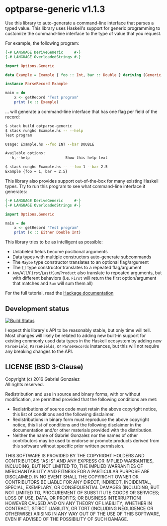# optparse-generic v1.1.3

Use this library to auto-generate a command-line interface that parses a typed
value.  This library uses Haskell's support for generic programming to
customize the command-line interface to the type of value that you request.

For example, the following program:

```haskell
{-# LANGUAGE DeriveGeneric     #-}
{-# LANGUAGE OverloadedStrings #-}

import Options.Generic

data Example = Example { foo :: Int, bar :: Double } deriving (Generic, Show)

instance ParseRecord Example

main = do
    x <- getRecord "Test program"
    print (x :: Example)
```

... will generate a command-line interface that has one flag per field of the
record:

```bash
$ stack build optparse-generic
$ stack runghc Example.hs -- --help
Test program

Usage: Example.hs --foo INT --bar DOUBLE

Available options:
  -h,--help                Show this help text

$ stack runghc Example.hs -- --foo 1 --bar 2.5
Example {foo = 1, bar = 2.5}
```

This library also provides support out-of-the-box for many existing Haskell
types.  Try to run this program to see what command-line interface it generates:

```haskell
{-# LANGUAGE DeriveGeneric     #-}
{-# LANGUAGE OverloadedStrings #-}

import Options.Generic

main = do
    x <- getRecord "Test program"
    print (x :: Either Double Int)
```

This library tries to be as intelligent as possible:

* Unlabeled fields become positional arguments
* Data types with multiple constructors auto-generate subcommands
* The `Maybe` type constructor translates to an optional flag/argument
* The `[]` type constructor translates to a repeated flag/argument
* `Any`/`All`/`First`/`Last`/`Sum`/`Product` also translate to repeated
  arguments, but with different behaviors (i.e. `First` will return the first
  option/argument that matches and `Sum` will sum them all)

For the full tutorial, read the
[Hackage documentation](http://hackage.haskell.org/package/optparse-generic/docs/Options-Generic.html)

## Development status

[![Build Status](https://travis-ci.org/Gabriel439/Haskell-Optparse-Generic-Library.png)](https://travis-ci.org/Gabriel439/Haskell-Optparse-Generic-Library)

I expect this library's API to be reasonably stable, but only time will tell.
Most changes will likely be related to adding new built-in support for
existing commonly used data types in the Haskell ecosystem by adding new
`ParseField`, `ParseFields`, or `ParseRecords` instances, but this will not
require any breaking changes to the API.

## LICENSE (BSD 3-Clause)

Copyright (c) 2016 Gabriel Gonzalez  
All rights reserved.

Redistribution and use in source and binary forms, with or without modification,
are permitted provided that the following conditions are met:
* Redistributions of source code must retain the above copyright notice,
  this list of conditions and the following disclaimer.
* Redistributions in binary form must reproduce the above copyright notice,
  this list of conditions and the following disclaimer in the documentation
  and/or other materials provided with the distribution.
* Neither the name of Gabriel Gonzalez nor the names of other contributors
  may be used to endorse or promote products derived from this software
  without specific prior written permission.

THIS SOFTWARE IS PROVIDED BY THE COPYRIGHT HOLDERS AND CONTRIBUTORS "AS IS" AND
ANY EXPRESS OR IMPLIED WARRANTIES, INCLUDING, BUT NOT LIMITED TO, THE IMPLIED
WARRANTIES OF MERCHANTABILITY AND FITNESS FOR A PARTICULAR PURPOSE ARE
DISCLAIMED. IN NO EVENT SHALL THE COPYRIGHT OWNER OR CONTRIBUTORS BE LIABLE FOR
ANY DIRECT, INDIRECT, INCIDENTAL, SPECIAL, EXEMPLARY, OR CONSEQUENTIAL DAMAGES
(INCLUDING, BUT NOT LIMITED TO, PROCUREMENT OF SUBSTITUTE GOODS OR SERVICES;
LOSS OF USE, DATA, OR PROFITS; OR BUSINESS INTERRUPTION) HOWEVER CAUSED AND ON
ANY THEORY OF LIABILITY, WHETHER IN CONTRACT, STRICT LIABILITY, OR TORT
(INCLUDING NEGLIGENCE OR OTHERWISE) ARISING IN ANY WAY OUT OF THE USE OF THIS
SOFTWARE, EVEN IF ADVISED OF THE POSSIBILITY OF SUCH DAMAGE.
